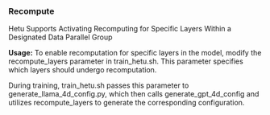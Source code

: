 ### Recompute

Hetu Supports Activating Recomputing for Specific Layers Within a Designated Data Parallel Group

**Usage:**
To enable recomputation for specific layers in the model, modify the recompute_layers parameter in train_hetu.sh. This parameter specifies which layers should undergo recomputation.

During training, train_hetu.sh passes this parameter to generate_llama_4d_config.py, which then calls generate_gpt_4d_config and utilizes recompute_layers to generate the corresponding configuration.

